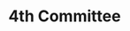 ---
layout: team.njk
title: 4th Committee
images:
  - /committee/4th/1.jpg
  - /committee/4th/2.jpg
  - /committee/4th/3.jpg
  - /committee/4th/4.jpg
  - /committee/4th/5.jpg
  - /committee/4th/6.jpg
---